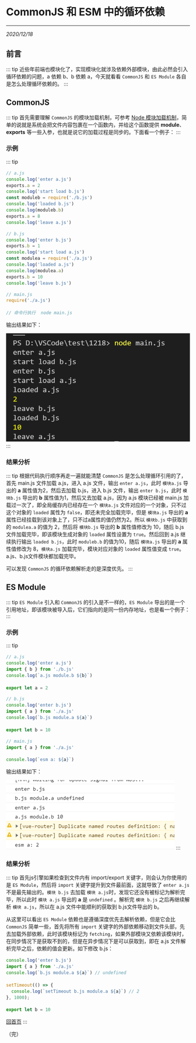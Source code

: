 # CommonJS 和 ESM 中的循环依赖
---
*2020/12/18*

## 前言

::: tip
  近些年前端也模块化了，实现模块化就涉及依赖外部模块，由此必然会引入循环依赖的问题，a 依赖 b、b 依赖 a，今天就看看 `CommonJS` 和 `ES Module` 各自是怎么处理循环依赖的。
:::

## CommonJS

::: tip
  首先需要理解 `CommonJS` 的模块加载机制，可参考 [Node 模块加载机制](./cjs.html)，简单的说就是系统会把文件内容包裹在一个函数内，并给这个函数提供 **module**、**exports** 等一些入参，也就是说它的加载过程是同步的。下面看一个例子：
:::

### 示例

::: tip
``` js
// a.js
console.log('enter a.js')
exports.a = 2
console.log('start load b.js')
const moduleb = require('./b.js')
console.log('loaded b.js')
console.log(moduleb.b)
exports.a = 8
console.log('leave a.js')
```

``` js
// b.js
console.log('enter b.js')
exports.b = 1
console.log('start load a.js')
const modulea = require('./a.js')
console.log('loaded a.js')
console.log(modulea.a)
exports.b = 10
console.log('leave b.js')
```

``` js
// main.js
require('./a.js')

// 命令行执行  node main.js
```

  输出结果如下：

  ![commonjs](./assets/circle-ref1.jpg)
:::

### 结果分析

::: tip
  根据代码执行顺序再走一遍就能清楚 `CommonJS` 是怎么处理循环引用的了，首先 main.js 文件加载 a.js，进入 a.js 文件，输出 `enter a.js`，此时 `模块a.js` 导出的 **a** 属性值为2，然后去加载 b.js，进入 b.js 文件，输出 `enter b.js`，此时 `模块b.js` 导出的 **b** 属性值为1，然后又去加载 a.js，因为 a.js 模块已经被 main.js 加载过一次了，即全局缓存内已经存在一个 `模块a.js` 文件对应的一个对象，只不过这个对象的 `loaded` 属性为 `false`，即还未完全加载完毕，但是 `模块a.js` 导出的 **a** 属性已经挂载到该对象上了，只不过a属性的值仍然为2。所以 `模块b.js` 中获取到的 `modulea.a` 的值为 2，然后将 `模块b.js` 导出的 **b** 属性值修改为 10，随后 b.js 文件加载完毕，即该模块生成对象的 `loaded` 属性设置为 `true`。然后回到 a.js 继续执行输出 `loaded b.js`，此时 `moduleb.b` 的值为10，随后 `模块a.js` 导出的 **a** 属性值修改为 8，`模块a.js` 加载完毕，模块对应对象的 `loaded` 属性值变成 `true`。a.js、b.js文件模块都加载完毕。

  可以发现 `CommonJS` 的循环依赖解析走的是深度优先。
:::

## ES Module

::: tip
  `ES Module` 引入和 `CommonJS` 的引入是不一样的，`ES Module` 导出的是一个引用地址，即该模块被导入后，它们指向的是同一份内存地址，也是看一个例子：
:::

### 示例

::: tip
``` js
// a.js
console.log('enter a.js')
import { b } from './b.js'
console.log(`a.js module.b ${b}`)

export let a = 2
```

``` js
// b.js
console.log('enter b.js')
import { a } from './a.js'
console.log(`b.js module.a ${a}`)

export let b = 10
```

``` js
// main.js
import { a } from './a.js'

console.log(`esm a: ${a}`)
```

  输出结果如下：

  ![esm](./assets/circle-ref2.jpg)
:::

### 结果分析

::: tip
  首先js引擎如果检查到文件内有 import/export 关键字，则会认为你使用的是 `ES Module`，然后将 `import` 关键字提升到文件最前面，这就导致了 `enter a.js` 不是最先输出的。`模块 b.js` 去加载 `模块 a.js`时，发现它还没有被标记为解析完毕，所以此时 `模块 a.js` 导出的 **a** 是 `undefined` 。解析完 `模块 b.js` 之后再继续解析 `模块 a.js`，所以在 a.js 文件中能顺利的获取到 b.js文件导出的 b。

  从这里可以看出 `ES Module` 依赖也是遵循深度优先去解析依赖，但是它会比 `CommonJS` 简单一些，首先将所有 `import` 关键字的外部依赖移动到文件头部，先去加载外部依赖，此时该模块标记为 `fetching`，如果外部模块又依赖该模块时，在同步情况下是获取不到的，但是在异步情况下是可以获取到，即在 a.js 文件解析完毕之后，依赖的值会更新。如下修改 b.js：

``` js
console.log('enter b.js')
import { a } from './a.js'
console.log(`b.js module.a ${a}`) // undefined

setTimeout(() => {
  console.log(`setTimeout b.js module.a ${a}`) // 2
}, 1000);

export let b = 10
```

  [回首页](/frontend)
:::

（完）